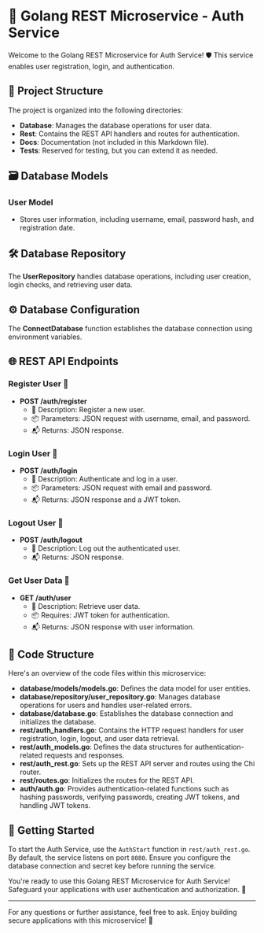 # 🚀 Golang REST Microservice - Auth Service

Welcome to the Golang REST Microservice for Auth Service! 🛡️ This service enables user registration, login, and authentication.

## 📁 Project Structure

The project is organized into the following directories:
- **Database**: Manages the database operations for user data.
- **Rest**: Contains the REST API handlers and routes for authentication.
- **Docs**: Documentation (not included in this Markdown file).
- **Tests**: Reserved for testing, but you can extend it as needed.

## 🗃 Database Models

### User Model
- Stores user information, including username, email, password hash, and registration date.

## 🛠 Database Repository

The **UserRepository** handles database operations, including user creation, login checks, and retrieving user data.

## ⚙ Database Configuration

The **ConnectDatabase** function establishes the database connection using environment variables.

## 🌐 REST API Endpoints

### Register User 📝
- **POST /auth/register**
    - 📝 Description: Register a new user.
    - 📦 Parameters: JSON request with username, email, and password.
    - 📬 Returns: JSON response.

### Login User 🔐
- **POST /auth/login**
    - 📝 Description: Authenticate and log in a user.
    - 📦 Parameters: JSON request with email and password.
    - 📬 Returns: JSON response and a JWT token.

### Logout User 🚪
- **POST /auth/logout**
    - 📝 Description: Log out the authenticated user.
    - 📬 Returns: JSON response.

### Get User Data 📧
- **GET /auth/user**
    - 📝 Description: Retrieve user data.
    - 📦 Requires: JWT token for authentication.
    - 📬 Returns: JSON response with user information.

## 🧩 Code Structure

Here's an overview of the code files within this microservice:

- **database/models/models.go**: Defines the data model for user entities.
- **database/repository/user_repository.go**: Manages database operations for users and handles user-related errors.
- **database/database.go**: Establishes the database connection and initializes the database.
- **rest/auth_handlers.go**: Contains the HTTP request handlers for user registration, login, logout, and user data retrieval.
- **rest/auth_models.go**: Defines the data structures for authentication-related requests and responses.
- **rest/auth_rest.go**: Sets up the REST API server and routes using the Chi router.
- **rest/routes.go**: Initializes the routes for the REST API.
- **auth/auth.go**: Provides authentication-related functions such as hashing passwords, verifying passwords, creating JWT tokens, and handling JWT tokens.

## 🚀 Getting Started

To start the Auth Service, use the `AuthStart` function in `rest/auth_rest.go`. By default, the service listens on port `8080`. Ensure you configure the database connection and secret key before running the service.

You're ready to use this Golang REST Microservice for Auth Service! Safeguard your applications with user authentication and authorization. 🚀

---

For any questions or further assistance, feel free to ask. Enjoy building secure applications with this microservice! 🌟
